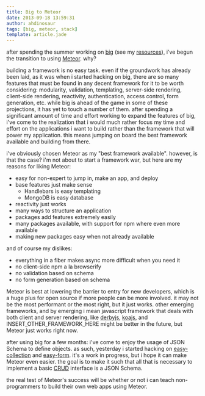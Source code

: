 ```yaml
---
title: Big to Meteor
date: 2013-09-18 13:59:31
author: ahdinosaur
tags: [big, meteor, stack]
template: article.jade
---
```

after spending the summer working on [big](https://github.com/bigcompany/big) (see my [resources](https://github.com/ahdinosaur/resources)), i've begun the transition to using [Meteor](http://meteor.com). why?
<span class="more"></span>

building a framework is no easy task. even if the groundwork has already been laid, as it was when i started hacking on big, there are so many features that must be found in any decent framework for it to be worth considering: modularity, validation, templating, server-side rendering, client-side rendering, reactivity, authentication, access control, form generation, etc. while big is ahead of the game in some of these projections, it has yet to touch a number of them. after spending a significant amount of time and effort working to expand the features of big, i've come to the realization that i would much rather focus my time and effort on the applications i want to build rather than the framework that will power my application. this means jumping on board the best framework available and building from there.

i've obviously chosen Meteor as my "best framework available". however, is that the case? i'm not about to start a framework war, but here are my reasons for liking Meteor:

- easy for non-expert to jump in, make an app, and deploy
- base features just make sense
  - Handlebars is easy templating
  - MongoDB is easy database
- reactivity just works
- many ways to structure an application
- packages add features extremely easily
- many packages available, with support for npm where even more available
- making new packages easy when not already available

and of course my dislikes:

- everything in a fiber makes async more difficult when you need it
- no client-side npm a la browserify
- no validation based on schema
- no form generation based on schema

Meteor is best at lowering the barrier to entry for new developers, which is a huge plus for open source if more people can be more involved. it may not be the most performant or the most right, but it just works. other emerging frameworks, and by emerging i mean javascript framework that deals with both client and server rendering, like [derbyjs](http://derbyjs.com/), [koajs](https://github.com/koajs/koa), and INSERT_OTHER_FRAMEWORK_HERE might be better in the future, but Meteor just works right now.

after using big for a few months: i've come to enjoy the usage of JSON Schema to define objects. as such, yesterday i started hacking on [easy-collection](http://atmosphere.meteor.com/package/easy-collection) and [easy-form](http://atmosphere.meteor.com/package/easy-form). it's a work in progress, but i hope it can make Meteor even easier. the goal is to make it such that all that is necessary to implement a basic [CRUD](http://http://en.wikipedia.org/wiki/Create,_read,_update_and_delete) interface is a JSON Schema.

the real test of Meteor's success will be whether or not i can teach non-programmers to build their own web apps using Meteor.

